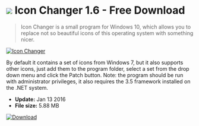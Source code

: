 # ![](https://cdn.softexe.net/static/icon/win.gif) Icon Changer 1.6 - Free Download

> Icon Changer is a small program for Windows 10, which allows you to replace not so beautiful icons of this operating system with something nicer.

[![Icon Changer](https://gallery.dpcdn.pl/imgc/Tools/64148/g_-_420x350_1.5_-_x20151210183145_0.png)](https://softexe.net/win/system/desktop/icon-changer:ppafa.html)

By default it contains a set of icons from Windows 7, but it also supports other icons, just add them to the program folder, select a set from the drop down menu and click the Patch button.
 Note: the program should be run with administrator privileges, it also requires the 3.5 framework installed on the .NET system.


- **Update:** Jan 13 2016
- **File size:** 5.88 MB

[![Download](https://cdn.softexe.net/static/img/download.png)](https://softexe.net/win/system/desktop/icon-changer:ppafa.html)

